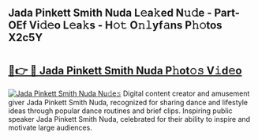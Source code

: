 ## Jada Pinkett Smith Nuda L𝚎a𝚔ed N𝚞𝚍e - Part-OEf Vi𝚍𝚎o L𝚎a𝚔s - H𝚘𝚝 O𝚗𝚕yf𝚊ns P𝚑𝚘tos X2c5Y

# <h2><a href="http://kf0t2mh.oniu.top/?m=Jada+Pinkett+Smith+Nuda">🔗👉 🔴 Jada Pinkett Smith Nuda P𝚑ot𝚘𝚜 V𝚒d𝚎o</a></h2>

[![Jada Pinkett Smith Nuda Nu𝚍e𝚜](https://i.imgur.com/0qMVB7G.gif)](http://kf0t2mh.oniu.top/?m=Jada+Pinkett+Smith+Nuda)
Digital content creator and amusement giver Jada Pinkett Smith Nuda, recognized for sharing dance and lifestyle ideas through popular dance routines and brief clips. Inspiring public speaker Jada Pinkett Smith Nuda, celebrated for their ability to inspire and motivate large audiences.  
